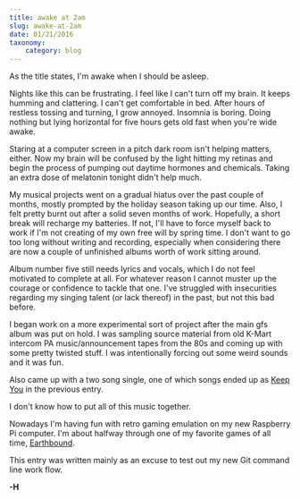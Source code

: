 ```yaml
---
title: awake at 2am
slug: awake-at-2am
date: 01/21/2016
taxonomy:
    category: blog
---
```


As the title states, I'm awake when I should be asleep.

Nights like this can be frustrating. I feel like I can't turn off my brain. It keeps humming and clattering. I can't get comfortable in bed. After hours of restless tossing and turning, I grow annoyed. Insomnia is boring. Doing nothing but lying horizontal for five hours gets old fast when you're wide awake.

Staring at a computer screen in a pitch dark room isn't helping matters, either. Now my brain will be confused by the light hitting my retinas and begin the process of pumping out daytime hormones and chemicals. Taking an extra dose of melatonin tonight didn't help much.

My musical projects went on a gradual hiatus over the past couple of months, mostly prompted by the holiday season taking up our time. Also, I felt pretty burnt out after a solid seven months of work. Hopefully, a short break will recharge my batteries. If not, I'll have to force myself back to work if I'm not creating of my own free will by spring time. I don't want to go too long without writing and recording, especially when considering there are now a couple of unfinished albums worth of work sitting around.

Album number five still needs lyrics and vocals, which I do not feel motivated to complete at all. For whatever reason I cannot muster up the courage or confidence to tackle that one. I've struggled with insecurities regarding my singing talent (or lack thereof) in the past, but not this bad before.

I began work on a more experimental sort of project after the main gfs album was put on hold. I was sampling source material from old K-Mart intercom PA music/announcement tapes from the 80s and coming up with some pretty twisted stuff. I was intentionally forcing out some weird sounds and it was fun.

Also came up with a two song single, one of which songs ended up as [Keep You](/blog/keep-you) in the previous entry.

I don't know how to put all of this music together.

Nowadays I'm having fun with retro gaming emulation on my new Raspberry Pi computer. I'm about halfway through one of my favorite games of all time, [Earthbound](https://en.wikipedia.org/wiki/EarthBound).

This entry was written mainly as an excuse to test out my new Git command line work flow.

**-H**
